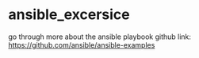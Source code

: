 # ansible_excersice
go through more about the ansible playbook
github link: https://github.com/ansible/ansible-examples
